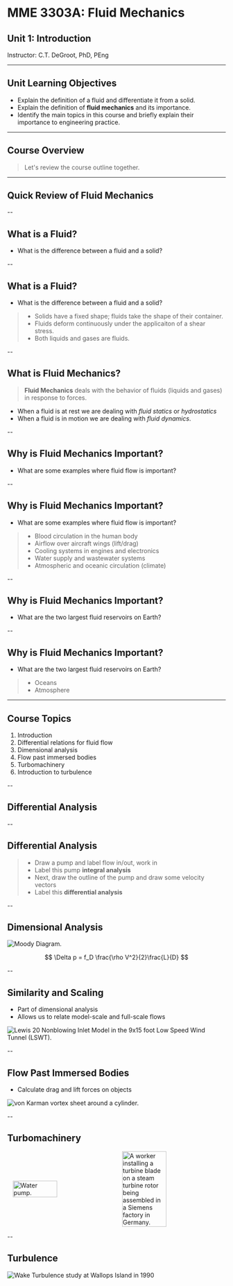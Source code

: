<!-- .slide: data-background="#ffffff" -->
# MME 3303A: Fluid Mechanics  
## Unit 1: Introduction
Instructor: C.T. DeGroot, PhD, PEng  

---
<!-- Section 01: Unit Learning Objectives-->
## Unit Learning Objectives

- Explain the definition of a fluid and differentiate it from a solid.
- Explain the definition of **fluid mechanics** and its importance.
- Identify the main topics in this course and briefly explain their importance to engineering practice.

---
<!-- Section 02: Course Overview-->
## Course Overview

> Let's review the course outline together.

---
<!-- Section 03: Quick Review of Fluid Mechanics -->
## Quick Review of Fluid Mechanics

--
<!-- .slide: class="student-only" -->
## What is a Fluid?

- What is the difference between a fluid and a solid?

<div class="annotation-space"></div>

--
<!-- .slide: class="instructor-only" -->
## What is a Fluid?

- What is the difference between a fluid and a solid?

> - Solids have a fixed shape; fluids take the shape of their container.
> - Fluids deform continuously under the applicaiton of a shear stress.
> - Both liquids and gases are fluids.
<!-- .element: class="annotation-space" -->

--
## What is Fluid Mechanics?

> **Fluid Mechanics** deals with the behavior of fluids (liquids and gases) in response to forces.

- When a fluid is at rest we are dealing with *fluid statics* or *hydrostatics*
- When a fluid is in motion we are dealing with *fluid dynamics*.

--
<!-- .slide: class="student-only" -->
## Why is Fluid Mechanics Important?

- What are some examples where fluid flow is important?

<div class="annotation-space"></div>


--
<!-- .slide: class="instructor-only" -->
## Why is Fluid Mechanics Important?

- What are some examples where fluid flow is important?

> - Blood circulation in the human body
> - Airflow over aircraft wings (lift/drag)
> - Cooling systems in engines and electronics
> - Water supply and wastewater systems
> - Atmospheric and oceanic circulation (climate)
<!-- .element: class="annotation-space" -->

--
<!-- .slide: class="student-only" -->
## Why is Fluid Mechanics Important?

- What are the two largest fluid reservoirs on Earth?

<div class="annotation-space"></div>

--
<!-- .slide: class="instructor-only" -->
## Why is Fluid Mechanics Important?

- What are the two largest fluid reservoirs on Earth?

> - Oceans
> - Atmosphere
<!-- .element: class="annotation-space" -->

---
<!-- Section 04: Course Topics -->
## Course Topics

1.	Introduction
2.	Differential relations for fluid flow
3.	Dimensional analysis
4.	Flow past immersed bodies
5.	Turbomachinery
6.	Introduction to turbulence

--
<!-- .slide: class="student-only" -->
## Differential Analysis

<div class="annotation-space"></div>

--
<!-- .slide: class="instructor-only" -->
## Differential Analysis

> - Draw a pump and label flow in/out, work in
> - Label this pump **integral analysis**
> - Next, draw the outline of the pump and draw some velocity vectors
> - Label this **differential analysis**
<!-- .element: class="annotation-space" -->

--
## Dimensional Analysis

![Moody Diagram.](img/Moody_EN.svg)

$$ \Delta p = f_D \frac{\rho V^2}{2}\frac{L}{D} $$

--
## Similarity and Scaling

- Part of dimensional analysis
- Allows us to relate model-scale and full-scale flows

![Lewis 20 Nonblowing Inlet Model in the 9x15 foot Low Speed Wind Tunnel (LSWT).](img/Lewis_20_Nonblowing_Inlet_Model_in_the_9x15_foot_Low_Speed_Wind_Tunnel_(LSWT)_-_NARA_-_17471593.jpg)

--
## Flow Past Immersed Bodies

- Calculate drag and lift forces on objects

![von Karman vortex sheet around a cylinder.](img/VortexStreet01.jpg)

--
## Turbomachinery

<div style="display:flex; justify-content:space-around; align-items:center;">
  <img src="img/Water_pump_5.jpg" alt="Water pump." style="width:45%; height:auto;">
  <img src="img/Dampfturbine_Laeufer01.jpg" alt="A worker installing a turbine blade on a steam turbine rotor being assembled in a Siemens factory in Germany." style="width:45%; height:auto;">
</div>

--
## Turbulence

![Wake Turbulence study at Wallops Island in 1990](img/Airplane_vortex_edit.jpg)